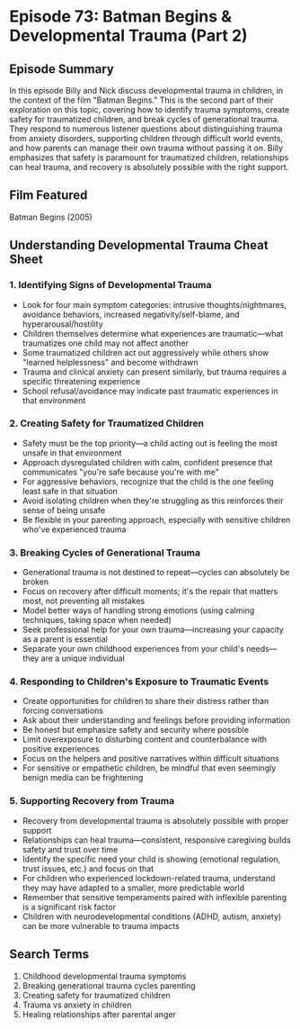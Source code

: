 # Episode 73: Batman Begins & Developmental Trauma (Part 2)

## Episode Summary
In this episode Billy and Nick discuss developmental trauma in children, in the context of the film "Batman Begins." This is the second part of their exploration on this topic, covering how to identify trauma symptoms, create safety for traumatized children, and break cycles of generational trauma. They respond to numerous listener questions about distinguishing trauma from anxiety disorders, supporting children through difficult world events, and how parents can manage their own trauma without passing it on. Billy emphasizes that safety is paramount for traumatized children, relationships can heal trauma, and recovery is absolutely possible with the right support.

## Film Featured
Batman Begins (2005)

## Understanding Developmental Trauma Cheat Sheet

### 1. Identifying Signs of Developmental Trauma
- Look for four main symptom categories: intrusive thoughts/nightmares, avoidance behaviors, increased negativity/self-blame, and hyperarousal/hostility
- Children themselves determine what experiences are traumatic—what traumatizes one child may not affect another
- Some traumatized children act out aggressively while others show "learned helplessness" and become withdrawn
- Trauma and clinical anxiety can present similarly, but trauma requires a specific threatening experience
- School refusal/avoidance may indicate past traumatic experiences in that environment

### 2. Creating Safety for Traumatized Children
- Safety must be the top priority—a child acting out is feeling the most unsafe in that environment
- Approach dysregulated children with calm, confident presence that communicates "you're safe because you're with me"
- For aggressive behaviors, recognize that the child is the one feeling least safe in that situation
- Avoid isolating children when they're struggling as this reinforces their sense of being unsafe
- Be flexible in your parenting approach, especially with sensitive children who've experienced trauma

### 3. Breaking Cycles of Generational Trauma
- Generational trauma is not destined to repeat—cycles can absolutely be broken
- Focus on recovery after difficult moments; it's the repair that matters most, not preventing all mistakes
- Model better ways of handling strong emotions (using calming techniques, taking space when needed)
- Seek professional help for your own trauma—increasing your capacity as a parent is essential
- Separate your own childhood experiences from your child's needs—they are a unique individual

### 4. Responding to Children's Exposure to Traumatic Events
- Create opportunities for children to share their distress rather than forcing conversations
- Ask about their understanding and feelings before providing information
- Be honest but emphasize safety and security where possible
- Limit overexposure to disturbing content and counterbalance with positive experiences
- Focus on the helpers and positive narratives within difficult situations
- For sensitive or empathetic children, be mindful that even seemingly benign media can be frightening

### 5. Supporting Recovery from Trauma
- Recovery from developmental trauma is absolutely possible with proper support
- Relationships can heal trauma—consistent, responsive caregiving builds safety and trust over time
- Identify the specific need your child is showing (emotional regulation, trust issues, etc.) and focus on that
- For children who experienced lockdown-related trauma, understand they may have adapted to a smaller, more predictable world
- Remember that sensitive temperaments paired with inflexible parenting is a significant risk factor
- Children with neurodevelopmental conditions (ADHD, autism, anxiety) can be more vulnerable to trauma impacts

## Search Terms
1. Childhood developmental trauma symptoms
2. Breaking generational trauma cycles parenting
3. Creating safety for traumatized children
4. Trauma vs anxiety in children
5. Healing relationships after parental anger